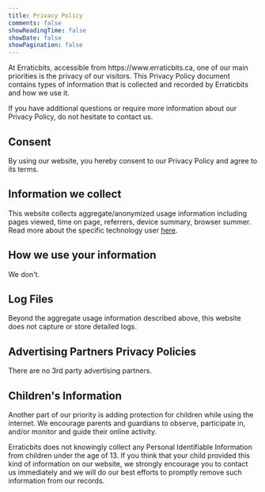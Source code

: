 ```yaml
---
title: Privacy Policy 
comments: false
showReadingTime: false
showDate: false
showPagination: false
---
```


<p>At Erraticbits, accessible from https://www.erraticbits.ca, one of our main priorities is the privacy of our visitors. This Privacy Policy document contains types of information that is collected and recorded by Erraticbits and how we use it.</p>

<p>If you have additional questions or require more information about our Privacy Policy, do not hesitate to contact us.</p>

<h2>Consent</h2>

<p>By using our website, you hereby consent to our Privacy Policy and agree to its terms.</p>

<h2>Information we collect</h2>

<p>This website collects aggregate/anonymized usage information including pages viewed, time on page, referrers, device summary, browser summer.  Read more about the specific technology user <a href="https://ackee.electerious.com/">here</a>.</p>

<h2>How we use your information</h2>

<p>We don't.</p>

<h2>Log Files</h2>

<p>Beyond the aggregate usage information described above, this website does not capture or store detailed logs.</p>

<h2>Advertising Partners Privacy Policies</h2>

<p>There are no 3rd party advertising partners.</p>

<h2>Children's Information</h2>

<p>Another part of our priority is adding protection for children while using the internet. We encourage parents and guardians to observe, participate in, and/or monitor and guide their online activity.</p>

<p>Erraticbits does not knowingly collect any Personal Identifiable Information from children under the age of 13. If you think that your child provided this kind of information on our website, we strongly encourage you to contact us immediately and we will do our best efforts to promptly remove such information from our records.</p>